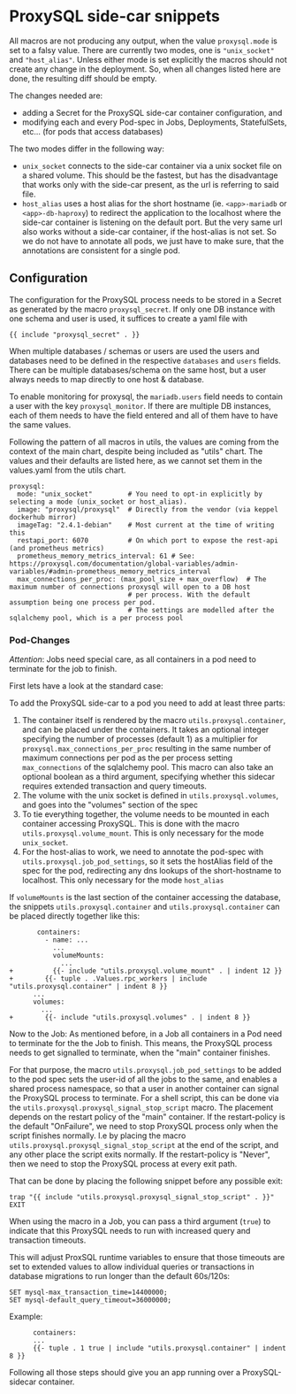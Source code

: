 # ProxySQL side-car snippets

All macros are not producing any output, when the value
`proxysql.mode` is set to a falsy value.
There are currently two modes, one is `"unix_socket"` and `"host_alias"`.
Unless either mode is set explicitly the macros should not create any change
in the deployment.
So, when all changes listed here are done, the resulting diff should be empty.

The changes needed are:
- adding a Secret for the ProxySQL side-car container configuration, and
- modifying each and every Pod-spec in Jobs, Deployments, StatefulSets, etc... (for pods that access databases)

The two modes differ in the following way:
- `unix_socket` connects to the side-car container via a unix socket file on a shared volume.
   This should be the fastest, but has the disadvantage that works only with the side-car present, as the url
   is referring to said file.
- `host_alias`  uses a host alias for the short hostname (ie. `<app>-mariadb` or `<app>-db-haproxy`) to redirect the application to the localhost
  where the side-car container is listening on the default port. But the very same url also works without a side-car
  container, if the host-alias is not set. So we do not have to annotate all pods, we just have to make sure,
  that the annotations are consistent for a single pod.

## Configuration

The configuration for the ProxySQL process needs to be stored in a Secret as
generated by the macro `proxysql_secret`.
If only one DB instance with one schema and user is used, it suffices to create a yaml file with
```
{{ include "proxysql_secret" . }}
```
When multiple databases / schemas or users are used the users and databases need to be defined in the respective `databases` and `users` fields.
There can be multiple databases/schema on the same host, but a user always needs to map directly to one host & database.

To enable monitoring for proxysql, the `mariadb.users` field needs to contain a user with the key `proxysql_monitor`.
If there are multiple DB instances, each of them needs to have the field entered and all of them have to have the same
values.

Following the pattern of all macros in utils, the values are coming from the context
of the main chart, despite being included as "utils" chart.
The values and their defaults are listed here, as we cannot set them in the values.yaml from the utils chart.
```
proxysql:
  mode: "unix_socket"         # You need to opt-in explicitly by selecting a mode (unix_socket or host_alias).
  image: "proxysql/proxysql"  # Directly from the vendor (via keppel dockerhub mirror)
  imageTag: "2.4.1-debian"    # Most current at the time of writing this
  restapi_port: 6070          # On which port to expose the rest-api (and prometheus metrics)
  prometheus_memory_metrics_interval: 61 # See: https://proxysql.com/documentation/global-variables/admin-variables/#admin-prometheus_memory_metrics_interval
  max_connections_per_proc: (max_pool_size + max_overflow)  # The maximum number of connections proxysql will open to a DB host
                              # per process. With the default assumption being one process per pod.
                              # The settings are modelled after the sqlalchemy pool, which is a per process pool
```

### Pod-Changes

*Attention*: Jobs need special care, as all containers in a pod need to terminate for the job to finish.

First lets have a look at the standard case:

To add the ProxySQL side-car to a pod you need to add at least three parts:
1. The container itself is rendered by the macro `utils.proxysql.container`,
and can be placed under the containers. It takes an optional integer specifying the number of processes (default 1)
as a multiplier for `proxysql.max_connections_per_proc` resulting in the same number of maximum connections per pod as the
per process setting `max_connections` of the sqlalchemy pool.
This macro can also take an optional boolean as a third argument, specifying whether this sidecar requires extended transaction and query timeouts.
2. The volume with the unix socket is defined in `utils.proxysql.volumes`, and goes into the "volumes" section of the spec
3. To tie everything together, the volume needs to be mounted in each container accessing ProxySQL. This is done with the macro `utils.proxysql.volume_mount`. This is only necessary for the mode `unix_socket`.
4. For the host-alias to work, we need to annotate the pod-spec with `utils.proxysql.job_pod_settings`, so it sets the hostAlias field
   of the spec for the pod, redirecting any dns lookups of the short-hostname to localhost. This only necessary for the mode `host_alias`

If `volumeMounts` is the last section of the container accessing the database,
the snippets `utils.proxysql.container` and `utils.proxysql.container` can be placed directly together like this:
```
       containers:
         - name: ...
           ...
           volumeMounts:
             ...
+          {{- include "utils.proxysql.volume_mount" . | indent 12 }}
+        {{- tuple . .Values.rpc_workers | include "utils.proxysql.container" | indent 8 }}
      ...
      volumes:
        ...
+        {{- include "utils.proxysql.volumes" . | indent 8 }}
```

Now to the Job: As mentioned before, in a Job all containers in a Pod need to terminate
for the the Job to finish. This means, the ProxySQL process needs to get signalled to terminate,
when the "main" container finishes.

For that purpose, the macro `utils.proxysql.job_pod_settings` to be added to the pod spec sets the user-id
of all the jobs to the same, and enables a shared process namespace, so that a user in another container can
signal the ProxySQL process to terminate.
For a shell script, this can be done via the `utils.proxysql.proxysql_signal_stop_script` macro.
The placement depends on the restart policy of the "main" container.
If the restart-policy is the default "OnFailure", we need to stop ProxySQL process only when the
script finishes normally. I.e by placing the macro `utils.proxysql.proxysql_signal_stop_script` at the end of the script, and any other place the script exits normally.
If the restart-policy is "Never", then we need to stop the ProxySQL process at every exit path.

That can be done by placing the following snippet before any possible exit:
```
trap "{{ include "utils.proxysql.proxysql_signal_stop_script" . }}" EXIT
```

When using the macro in a Job, you can pass a third argument (`true`) to indicate that this ProxySQL needs to run with increased query and transaction timeouts.

This will adjust ProxSQL runtime variables to ensure that those timeouts are set to extended values to allow individual queries or transactions in database migrations to run longer than the default 60s/120s:
```
SET mysql-max_transaction_time=14400000;
SET mysql-default_query_timeout=36000000;
```

Example:
```
      containers:
      ...
      {{- tuple . 1 true | include "utils.proxysql.container" | indent 8 }}
```

Following all those steps should give you an app running over a ProxySQL-sidecar container.

